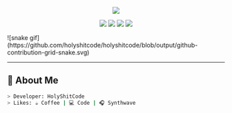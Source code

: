 <p align="center">
  <img src="https://github-readme-stats.vercel.app/api?username=holyshitcode&show_icons=true&theme=green" />
</p>
<p align="center">
  <img src="https://img.shields.io/badge/Spring-6DB33F?style=for-the-badge&logo=spring&logoColor=white"/>
  <img src="https://img.shields.io/badge/Java-ED8B00?style=for-the-badge&logo=java&logoColor=white"/>
  <img src="https://img.shields.io/badge/C-00599C?style=for-the-badge&logo=c&logoColor=white"/>
  <img src="https://img.shields.io/badge/C++-00599C?style=for-the-badge&logo=C%2B%2B&logoColor=white">

</p>

<p>
  ![snake gif](https://github.com/holyshitcode/holyshitcode/blob/output/github-contribution-grid-snake.svg)
</p>

---

## 🧠 About Me

```bash
> Developer: HolyShitCode
> Likes: ☕ Coffee | 💻 Code | 🎧 Synthwave
